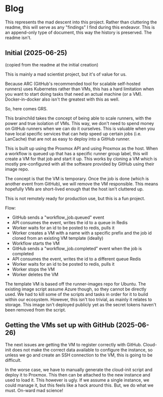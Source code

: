 # Blog

This represents the mad descent into this project. Rather than cluttering the readme,
this will serve as any "findings" I find during this endeavor. This is an append-only
type of document, this way the history is preserved. The readme isn't.

## Initial (2025-06-25)
(copied from the readme at the initial creation)

This is mainly a mad scientist project, but it's of value for us.

Because ARC (GitHub's recommended tool for scalable self-hosted runners)
uses Kubernetes rather than VMs, this has a hard limitation when you want
to start doing tasks that need an actual machine (or a VM). Docker-in-docker
also isn't the greatest with this as well.

So, here comes GRS.

This brainchild takes the concept of being able to scale runners, with the
power and true isolation of VMs. This way, we don't need to spend money on
GitHub runners when we can do it ourselves. This is valuable when you have
local specific services that can help speed up certain jobs (i.e. LanCache)
that are not as easy to deploy into a GitHub runner.

This is built up using the Proxmox API and using Proxmox as the host. When
a workflow is queued up that has a specific runner group label, this will
create a VM for that job and start it up. This works by cloning a VM which
is mostly pre-configured with all the software provided by GitHub using their
image repo.

The concept is that the VM is temporary. Once the job is done (which is another
event from GitHub), we will remove the VM responsible. This means hopefully VMs
are short-lived enough that the host isn't cluttered up.

This is not remotely ready for production use, but this is a fun project.

Flow:
- GitHub sends a "workflow_job.queued" event
- API consumes the event, writes the id to a queue in Redis
- Worker waits for an id to be posted to redis, pulls it
- Worker creates a VM with a name with a specific prefix and the job id cloned
  from an existing VM template (ideally)
- Workflow starts the VM
- GitHub sends a "workflow_job.completed" event when the job is completed
- API consumes the event, writes the id to a different queue Redis
- Worker waits for an id to be posted to redis, pulls it
- Worker stops the VM
- Worker deletes the VM

The template VM is based off the runner-images repo for Ubuntu. The existing image
script assume Azure though, so they cannot be directly used. We had to kill some
of the scripts and tasks in order for it to build within our ecosystem. However,
this isn't too trivial, as mainly it relates to storage. This image isn't deployed
publicly yet as the secret tokens haven't been removed from the script.

## Getting the VMs set up with GitHub (2025-06-26)

The next issues are getting the VM to register correctly with GitHub. Cloud-init
does not make the correct data available to configure the instance, so unless we go
and create an SSH connection to the VM, this is going to be difficult.

In the worse case, we have to manually generate the cloud-init script and deploy it
to Proxmox. This then can be attached to the new instance and used to load it. This
however is ugly. If we assume a single instance, we could manage it, but this feels
like a hack around this. But, we do what we must. On-ward mad science!